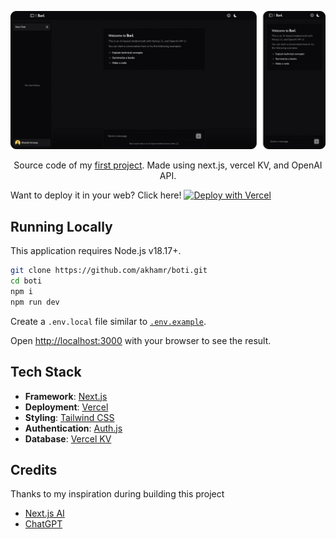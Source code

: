 <p align="center">
  <img src="/public/preview.png" alt='preview'>
</p>
<p align="center">
  Source code of my <a href='https://boti.akhamr.me'>first project</a>. Made using next.js, vercel KV, and OpenAI API.
</p>

Want to deploy it in your web? Click here! [![Deploy with Vercel](https://vercel.com/button)](https://vercel.com/new/clone?repository-url=https%3A%2F%2Fgithub.com%2Fakhamr%2Fboti&env=OPENAI_API_KEY,AUTH_GITHUB_ID,AUTH_GITHUB_SECRET,AUTH_SECRET&envDescription=How%20to%20get%20this%20env%20vars%3F&envLink=https%3A%2F%2Fgithub.com%2Fakhamr%2Fboti%2Fblob%2Fmaster%2F.env.example&demo-title=OpenAI%20Clone&demo-description=Built%20with%20Next.js%2C%20Vercel%20KV%2C%20OpenAI%20API%2C%20and%20a%20lot%20of%20stress...&demo-url=https%3A%2F%2Fboti.akhamr.me&demo-image=https%3A%2F%2Fboti.akhamr.me%2Fdemo.png&stores=[{%22type%22:%22kv%22}])

## Running Locally

This application requires Node.js v18.17+.

```bash
git clone https://github.com/akhamr/boti.git
cd boti
npm i
npm run dev
```

Create a `.env.local` file similar to [`.env.example`](https://github.com/akhamr/boti/blob/master/.env.example).

Open [http://localhost:3000](http://localhost:3000) with your browser to see the result.

## Tech Stack

-   **Framework**: [Next.js](https://nextjs.org/)
-   **Deployment**: [Vercel](https://vercel.com)
-   **Styling**: [Tailwind CSS](https://tailwindcss.com)
-   **Authentication**: [Auth.js](https://authjs.dev/)
-   **Database**: [Vercel KV](https://vercel.com/docs/storage/vercel-kv)

## Credits

Thanks to my inspiration during building this project

-   [Next.js AI](https://sdk.vercel.ai/)
-   [ChatGPT](https://platform.openai.com/)
